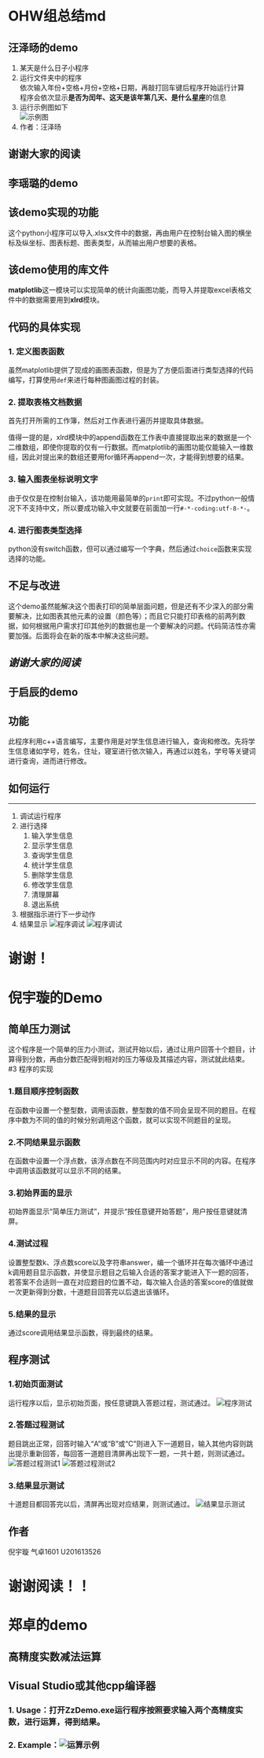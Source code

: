 # OHW组总结md  
## 汪泽旸的demo   
1. 某天是什么日子小程序  
2. 运行文件夹中的程序  
依次输入年份+空格+月份+空格+日期，再敲打回车键后程序开始运行计算  
程序会依次显示**是否为闰年、这天是该年第几天、是什么星座**的信息
3. 运行示例图如下  
![示例图](U201611955/WangZeyangDemo/1.png "示例图")
4. 作者：汪泽旸
## 谢谢大家的阅读
  
  
## 李瑶璐的demo
## 该demo实现的功能
这个python小程序可以导入.xlsx文件中的数据，再由用户在控制台输入图的横坐标及纵坐标、图表标题、图表类型，从而输出用户想要的表格。
## 该demo使用的库文件
**matplotlib**这一模块可以实现简单的统计向画图功能，而导入并提取excel表格文件中的数据需要用到**xlrd**模块。
## 代码的具体实现
### 1. 定义图表函数
虽然matplotlib提供了现成的画图表函数，但是为了方便后面进行类型选择的代码编写，打算使用`def`来进行每种图画图过程的封装。
### 2. 提取表格文档数据
首先打开所需的工作簿，然后对工作表进行遍历并提取具体数据。

值得一提的是，xlrd模块中的append函数在工作表中直接提取出来的数据是一个二维数组，即使你提取的仅有一行数据。而matplotlib的画图功能仅能输入一维数组，因此对提出来的数组还要用for循环再append一次，才能得到想要的结果。
### 3. 输入图表坐标说明文字
由于仅仅是在控制台输入，该功能用最简单的`print`即可实现。不过python一般情况下不支持中文，所以要成功输入中文就要在前面加一行`#-*-coding:utf-8-*-`。
### 4. 进行图表类型选择
python没有switch函数，但可以通过编写一个字典，然后通过`choice`函数来实现选择的功能。
## 不足与改进
这个demo虽然能解决这个图表打印的简单层面问题，但是还有不少深入的部分需要解决，比如图表其他元素的设置（颜色等）；而且它只能打印表格的前两列数据，如何根据用户需求打印其他列的数据也是一个要解决的问题。代码简洁性亦需要加强。后面将会在新的版本中解决这些问题。
## *谢谢大家的阅读*
  
    

## 于启辰的demo
## 功能
此程序利用c++语言编写，主要作用是对学生信息进行输入，查询和修改。先将学生信息诸如学号，姓名，住址，寝室进行依次输入，再通过以姓名，学号等关键词进行查询，进而进行修改。  
## 如何运行
----
1. 调试运行程序
2. 进行选择  
    1. 输入学生信息  
    2. 显示学生信息  
    4. 查询学生信息  
    2. 统计学生信息
    6. 删除学生信息
    3. 修改学生信息
    7. 清理屏幕
    6. 退出系统  
3. 根据指示进行下一步动作  
4. 结果显示 
![程序调试](U201612708/yuqichendemo/photo2.png "调试结果1")
![程序调试](U201612708/yuqichendemo/photo3.png "结果显示测试结果")
# 谢谢！



   
# 倪宇璇的Demo
## 简单压力测试
这个程序是一个简单的压力小测试，测试开始以后，通过让用户回答十个题目，计算得到分数，再由分数匹配得到相对的压力等级及其描述内容，测试就此结束。
#3 程序的实现
### 1.题目顺序控制函数
在函数中设置一个整型数，调用该函数，整型数的值不同会呈现不同的题目。在程序中数为不同的值的时候分别调用这个函数，就可以实现不同题目的呈现。
### 2.不同结果显示函数
在函数中设置一个浮点数，该浮点数在不同范围内时对应显示不同的内容。在程序中调用该函数就可以显示不同的结果。
### 3.初始界面的显示
初始界面显示“简单压力测试”，并提示“按任意键开始答题”，用户按任意键就清屏。
### 4.测试过程
设置整型数k、浮点数score以及字符串answer，编一个循环并在每次循环中通过k调用题目显示函数，并使显示题目之后输入合适的答案才能进入下一题的回答，若答案不合适则一直在对应题目的位置不动，每次输入合适的答案score的值就做一次更新得到分数，十道题目回答完以后退出该循环。
### 5.结果的显示
通过score调用结果显示函数，得到最终的结果。
## 程序测试
### 1.初始页面测试
运行程序以后，显示初始页面，按任意键跳入答题过程，测试通过。
![程序测试](U201613526/numbers/number1.png "程序测试结果")
### 2.答题过程测试
题目跳出正常，回答时输入“A”或“B”或“C”则进入下一道题目，输入其他内容则跳出提示重新回答，每回答一道题目清屏再出现下一题，一共十题，则测试通过。
![答题过程测试1](U201613526/numbers/number2.png "答题过程输入合适答案测试")
![答题过程测试2](U201613526/numbers/number3.png "答题过程输入不合适答案测试")
### 3.结果显示测试
十道题目都回答完以后，清屏再出现对应结果，则测试通过。
![结果显示测试](U201613526/numbers/number4.png "结果显示测试结果")
## 作者
倪宇璇 气卓1601 U201613526
# 谢谢阅读！！

# 郑卓的demo    
## 高精度实数减法运算
## Visual Studio或其他cpp编译器
### 1. Usage：打开ZzDemo.exe运行程序按照要求输入两个高精度实数，进行运算，得到结果。
### 2. Example：![运算示例](U201615604/ZzDemo/示例.png "运算示例")
